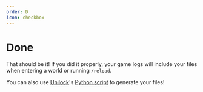 ```yaml
---
order: D
icon: checkbox
---
```


# Done

That should be it! If you did it properly, your game logs will include your files when entering a world or running `/reload`.

You can also use [Unilock](https://github.com/unilock)'s [Python script](https://gist.github.com/unilock/a1396e3b52d8ff2109b9bb7a454d315a#file-run-py) to generate your files!
